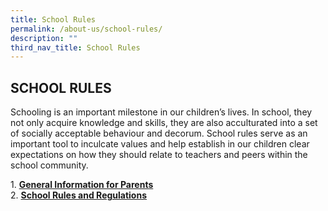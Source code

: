 ```yaml
---
title: School Rules
permalink: /about-us/school-rules/
description: ""
third_nav_title: School Rules
---
```

## SCHOOL RULES

Schooling is an important milestone in our children’s lives. In school, they not only acquire knowledge and skills, they are also acculturated into a set of socially acceptable behaviour and decorum. School rules serve as an important tool to inculcate values and help establish in our children clear expectations on how they should relate to teachers and peers within the school community.

1. [**General Information for Parents**](/about-us/school-rules/general-information-for-parents)<br>
2. [**School Rules and Regulations**](/about-us/school-rules/school-rules-and-regulations)